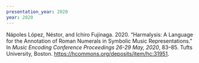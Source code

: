 ```yaml
---
presentation_year: 2020
year: 2020
---
```


Nápoles López, Néstor, and Ichiro Fujinaga. 2020. “Harmalysis: A Language for the Annotation of Roman Numerals in Symbolic Music Representations.” In <i>Music Encoding Conference Proceedings 26-29 May, 2020</i>, 83–85. Tufts University, Boston. <a href="https://hcommons.org/deposits/item/hc:31951">https://hcommons.org/deposits/item/hc:31951</a>.